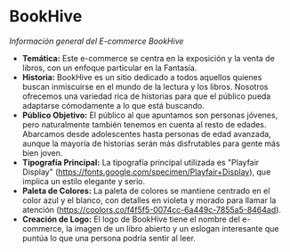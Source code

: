 # BookHive
_Información general del E-commerce BookHive_
* **Temática:** Este e-commerce se centra en la exposición y la venta de libros, con un enfoque particular en la Fantasía.
* **Historia:** BookHive es un sitio dedicado a todos aquellos quienes buscan inmiscuirse en el mundo de la lectura y los libros. Nosotros ofrecemos una variedad rica de historias para que el público pueda adaptarse cómodamente a lo que está buscando.
* **Público Objetivo:** El público al que apuntamos son personas jóvenes, pero naturalmente también tenemos en cuenta al resto de edades. Abarcamos desde adolescentes hasta personas de edad avanzada, aunque la mayoría de historias serán más disfrutables para gente más bien joven.
* **Tipografía Principal:** La tipografía principal utilizada es "Playfair Display" (https://fonts.google.com/specimen/Playfair+Display), que implica un estilo elegante y serio.
* **Paleta de Colores:** La paleta de colores se mantiene centrado en el color azul y el blanco, con detalles en violeta y morado para llamar la atención (https://coolors.co/f4f5f5-0074cc-6a449c-7855a5-8464ad).
* **Creación de Logo:** El logo de BookHive tiene el nombre del e-commerce, la imagen de un libro abierto y un eslogan interesante que puntúa lo que una persona podría sentir al leer.

